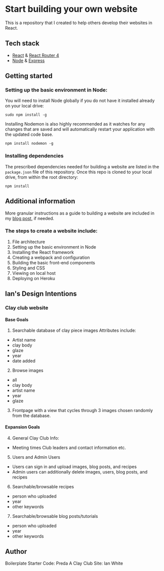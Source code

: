# Start building your own website
This is a repository that I created to help others develop their websites in React.



## Tech stack
* [React](https://github.com/facebook/react) & [React Router 4](https://github.com/ReactTraining/react-router)
* [Node](https://github.com/nodejs) & [Express](https://github.com/expressjs/express)



## Getting started

### Setting up the basic environment in Node:
You will need to install Node globally if you do not have it installed already on your local drive:
```
sudo npm install -g
```
Installing Nodemon is also highly recommended as it watches for any changes that are saved and will automatically restart your application with the updated code base.
```
npm install nodemon -g 
```

### Installing dependencies
The prescribed dependencies needed for building a website are listed in the `package.json` file of this repository.
Once this repo is cloned to your local drive, from within the root directory:
```
npm install
```



## Additional information
More granular instructions as a guide to building a website are included in my [blog post](https://medium.com/@Preda/getting-started-on-building-a-personal-website-with-react-b44ee93b1710), if needed.


### The steps to create a website include:
1. File architecture
2. Setting up the basic environment in Node
3. Installing the React framework
4. Creating a webpack and configuration
5. Building the basic front-end components
6. Styling and CSS
7. Viewing on local host
8. Deploying on Heroku

## Ian's Design Intentions

### Clay club website

#### Base Goals

1. Searchable database of clay piece images
Attributes include: 
- Artist name
- clay body
- glaze
- year 
- date added

2. Browse images 
- all
- clay body
- artist name
- year
- glaze

3. Frontpage with a view that cycles through 3 images chosen 
randomly from the database. 

#### Expansion Goals

4. General Clay Club Info: 
- Meeting times
Club leaders and contact information
etc. 

5. Users and Admin Users
- Users can sign in and upload images, blog posts, and recipes
- Admin users can additionally delete images, users, blog posts, and recipes

6. Searchable/browsable recipes
- person who uploaded
- year
- other keywords

7. Searchable/browsable blog posts/tutorials
- person who uploaded
- year
- other keywords

## Author
Boilerplate Starter Code: Preda A
Clay Club Site: Ian White